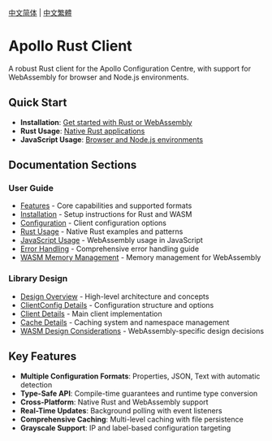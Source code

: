 [中文简体](../zh-CN/Home.md) | [中文繁體](../zh-TW/Home.md)

# Apollo Rust Client

A robust Rust client for the Apollo Configuration Centre, with support for WebAssembly for browser and Node.js environments.

## Quick Start

- **Installation**: [Get started with Rust or WebAssembly](Installation.md)
- **Rust Usage**: [Native Rust applications](Rust-Usage.md)
- **JavaScript Usage**: [Browser and Node.js environments](JavaScript-Usage.md)

## Documentation Sections

### User Guide

- [Features](Features.md) - Core capabilities and supported formats
- [Installation](Installation.md) - Setup instructions for Rust and WASM
- [Configuration](Configuration.md) - Client configuration options
- [Rust Usage](Rust-Usage.md) - Native Rust examples and patterns
- [JavaScript Usage](JavaScript-Usage.md) - WebAssembly usage in JavaScript
- [Error Handling](Error-Handling.md) - Comprehensive error handling guide
- [WASM Memory Management](WASM-Memory-Management.md) - Memory management for WebAssembly

### Library Design

- [Design Overview](Design-Overview.md) - High-level architecture and concepts
- [ClientConfig Details](Design-ClientConfig.md) - Configuration structure and options
- [Client Details](Design-Client.md) - Main client implementation
- [Cache Details](Design-Cache.md) - Caching system and namespace management
- [WASM Design Considerations](Design-WASM.md) - WebAssembly-specific design decisions

## Key Features

- **Multiple Configuration Formats**: Properties, JSON, Text with automatic detection
- **Type-Safe API**: Compile-time guarantees and runtime type conversion
- **Cross-Platform**: Native Rust and WebAssembly support
- **Real-Time Updates**: Background polling with event listeners
- **Comprehensive Caching**: Multi-level caching with file persistence
- **Grayscale Support**: IP and label-based configuration targeting
